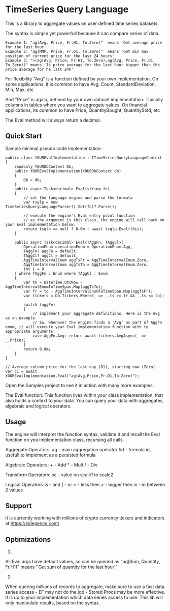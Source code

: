 
# TimeSeries Query Language

This is a library to aggregate values on user defined time series datasets.

The syntax is simple yet powerfull because it can compare series of data.

    Example 1: "ag(Avg, Price, Fr.H1, To.Zero)"  means 'Get average price for the last hour'
    Example 2: "ag(MMP, Price, Fr.D1, To.Zero)"  means 'Get min max position of current price for the last 24 hours'
    Example 3: ">(ag(Avg, Price, Fr.H1, To.Zero),ag(Avg, Price, Fr.D1, To.Zero))" means 'Is price average for the last hour bigger than the price average for he last 24h'

For flexibility "Avg" is a function defined by your own implementation.
On some applications, it is common to have Avg, Count, StandardDeviation, Min, Max, etc 

And "Price" is again, defined by your own dataset implementation. Tipically columns in tables where you want to aggregate values.
On financial applications, its common to have Price, QuantityBought, QuantitySold, etc

The Eval method will always return a decimal.

## Quick Start

Sample minimal pseudo code implementation:

```
public class YOUREvalImplementation : ITimeSeriesQueryLanguageContext
{
    readonly YOURDbContext Db;
    public YOUREvalImplementation(YOURDbContext db)
    {
        Db = db;
    }
    public async Task<decimal> Eval(string fn)
    {
        // set the language engine and parse the formula
        var tsqlp = new TimeSeriesQueryLanguageParser().Set(fn)?.Parse();
        
        // execute the engine's Eval entry point function
        // as the argument is this class, the engine will call back on your Eval implementation below.
        return tsqlp == null ? 0.0m : await tsqlp.Eval(this);
    }

    public async Task<decimal> Eval<TAggFn, TAggCl>(
        OperationEnum operationEnum = OperationEnum.Agg,
        TAggFn? aggFn = default,
        TAggCl? aggCl = default,
        AggTimeIntervalEnum aggTsFr = AggTimeIntervalEnum.Zero,
        AggTimeIntervalEnum aggTsTo = AggTimeIntervalEnum.Zero,
        int i = 0
    ) where TAggFn : Enum where TAggCl : Enum
    {
        var to = DateTime.UtcNow - AggTimeIntervalEnumToTimeSpan.Map(aggTsTo);
        var fr = to - AggTimeIntervalEnumToTimeSpan.Map(aggTsFr);
        var tickers = Db.Tickers.Where(_ => _.ts >= fr && _.ts <= to);

        switch (aggFn)
        {
            // implement your aggregate definitions. Here is the Avg as an example
            // So, whenever the engine finds a 'Avg' as part of AggFn enum, it will execute your Eval implementation function with te appropriate arguments
            case AggFn.Avg: return await tickers.AvgAsync(_ => _.Price);
        }
        return 0.0m;
    }
}

// Average column price for the last day (D1), starting now (Zero)
var c1 = await YOUREvalImplementation.Eval("ag(Avg,Price,Fr.D1,To.Zero)");										

```

Open the Samples project to see it in action with many more examples.

The Eval function:
This function lives within your class implementation, that also holds a context to your data.
You can query your data with aggregates, algebraic and logical operators.

## Usage

The engine will interpret the function syntax, validate it and recall the Eval function on you implementation class, recursing all calls.

Aggregate Operators: 
    ag - main aggregation operator
    fid - formula id, usefull to implement as a persisted formula

Algebraic Operators: 
    + - Add 
    * - Mult 
    / - Div

Transform Operators: 
    sc - value on scale1 to scale2

Logical Operators: 
    & - and
    | - or
    < - less then 
    > - bigger then
    in - in between 2 values

## Support

It is currently working with millions of crypto currency tickers and indicators at https://sidegence.com/

## Optimizations
1)
All Eval args have default values, so can be queried as "ag(Sum, Quantity, Fr.H1)"  means ''Get sum of quantity for the last hour''

2)
When quering millions of records to aggregate, make sure to use a fast data series access - EF may not do the job - Stored Procs may be more effective.
It is up to your implementation which data series access to use. This lib will only manipulate results, based on the syntax.
